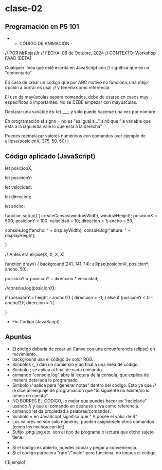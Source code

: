 # clase-02

## Programación en P5 101

* - CÓDIGO DE ANIMACIÓN -

// POR MrRojasJr
// FECHA: 08 de Octubre, 2024
// CONTEXTO: Workshop FAAD [BETA]

Cualquier línea que esté escrita en JavaScript con // significa que es un "comentario" 

En caso de crear un código que por ABC motivo no funciona, una mejor opción a borrar es usar // y tenerlo como referencia

El uso de mayúsculas separa comandos, debe de usarse en casos  muy específicos o importantes. No se DEBE empezar con mayúsculas.

Declarar una variable es: let ___; y solo puede hacerse una vez por nombre

En programación el signo = no es "es igual a..." sinó que "la variable que está a la izquierda vale lo que está a la derecha"

Puedes reemplazar valores numéricos con comandos (ver ejemplo de ellipse(posicionX, 375, 50, 50) ) 

## Código aplicado (JavaScript)

let posicionX;

let posicionY;

let velocidad;

let direccion;

let ancho; 

function setup() {
  createCanvas(windowWidth, windowHeight);
  posicionX = 500;
  posicionY = 100;
  velocidad = 10;
  direccion = 1;
  ancho = 50;
  
  console.log("ancho: " + displayWidth);
  console.log("altura. " + displayHeight);

}


// Antes era ellipse(X, X, X, X) 

function draw() {
  background(241, 141, 14);
  ellipse(posicionX, posicionY, ancho, 50);
  
  posicionY = posicionY + direccion * velocidad;
 
  
  //console.log(posicionX);
  
  if (posicionY > height - ancho/2) {
  direccion = -1;
  }
  else if (posicionY < 0 - ancho/2){
    direccion = 1
  }
    
  
}


 - Fin Código (JavaScript) -

## Apuntes

* El código debería de crear un Canva con una circunferencia (elípse) en movimiento.
* background usa el código de color RGB.
* Símbolos {, }  dan un comienzo y un final a una línea de código.
* Símbolo ; se aplica al final de cada comando.
* comando "console.log" abre la lectura de la consola, que explica de manera detallada lo programado.
* Símbolo // aplica para "generar notas" dentro del código. Esto ya que // le dice al lenguaje de programación que "lo siguiente no existe/no lo tomes en cuenta".
* NO BORRES EL CÓDIGO, lo mejor que puedes hacer es "reciclarlo" usando // y que el comando en deshuso sirva como referencia.
* comando let da propiedad a palabras/comandos.
* Símbolo = en JavaScript significa que " A posee el valor de B"
* Los valores no son solo números, pueden asignársele otros comandos (como los hechos con let)
* Sufijo .png/.jpg etc. son el tipo de programa o lectura que dicho sujeto tiene.
* 
* Si el código es abierto, puedes copiar y pegar a conveniencia.
* Si el código pareciera "raro"/"malo" pero funciona, no toques el código.

![Ejemplo!]
